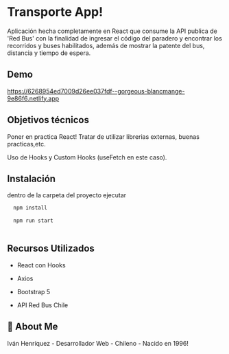
# <IHenriquez/> Transporte App!

Aplicación hecha completamente en React que consume la API publica de 'Red Bus'
con la finalidad de ingresar el código del paradero y encontrar los recorridos y buses
habilitados, además de mostrar la patente del bus, distancia y tiempo de espera.




## Demo

https://6268954ed7009d26ee037fdf--gorgeous-blancmange-9e86f6.netlify.app


## Objetivos técnicos

Poner en practica React! Tratar de utilizar librerias externas, 
buenas practicas,etc.

Uso de Hooks y Custom Hooks (useFetch en este caso).

## Instalación

dentro de la carpeta del proyecto ejecutar

```bash
  npm install
  
  npm run start
 
```
    
## Recursos Utilizados

- React con Hooks
- Axios
- Bootstrap 5

- API Red Bus Chile


## 🚀 About Me
Iván Henríquez - Desarrollador Web - Chileno - Nacido en 1996!

